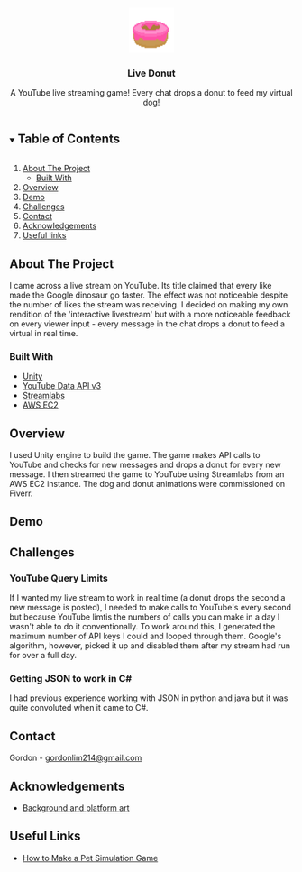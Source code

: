<!--
*** Thanks for checking out the Best-README-Template. If you have a suggestion
*** that would make this better, please fork the repo and create a pull request
*** or simply open an issue with the tag "enhancement".
*** Thanks again! Now go create something AMAZING! :D
***
***
***
*** To avoid retyping too much info. Do a search and replace for the following:
*** github_username, repo_name, twitter_handle, email, project_title, project_description
-->

<!-- PROJECT SHIELDS -->
<!--
*** I'm using markdown "reference style" links for readability.
*** Reference links are enclosed in brackets [ ] instead of parentheses ( ).
*** See the bottom of this document for the declaration of the reference variables
*** for contributors-url, forks-url, etc. This is an optional, concise syntax you may use.
*** https://www.markdownguide.org/basic-syntax/#reference-style-links
-->

<!-- PROJECT LOGO -->
<br />
<p align="center">
  <a href="https://github.com/github_username/repo_name">
    <img src="logo.png" alt="Logo" width="80" height="80">
  </a>

  <h3 align="center">Live Donut</h3>

  <p align="center">
    A YouTube live streaming game! Every chat drops a donut to feed my virtual dog!

<!-- TABLE OF CONTENTS -->
<details open="open">
  <summary><h2 style="display: inline-block">Table of Contents</h2></summary>
  <ol>
    <li>
      <a href="#about-the-project">About The Project</a>
      <ul>
        <li><a href="#built-with">Built With</a></li>
      </ul>
    </li>
    <li><a href="#overview">Overview</a></li>
    <li><a href="#demo">Demo</a></li>
    <li><a href="#challenges">Challenges</a></li>
    <li><a href="#contact">Contact</a></li>
    <li><a href="#acknowledgements">Acknowledgements</a></li>
    <li><a href="#useful-links">Useful links</a></li>
  </ol>
</details>

<!-- ABOUT THE PROJECT -->

## About The Project

I came across a live stream on YouTube. Its title claimed that every like made the Google dinosaur go faster. The effect was not noticeable despite the number of likes the stream was receiving. I decided on making my own rendition of the 'interactive livestream' but with a more noticeable feedback on every viewer input - every message in the chat drops a donut to feed a virtual in real time.

### Built With

- [Unity](https://unity.com/)
- [YouTube Data API v3](https://developers.google.com/youtube/v3)
- [Streamlabs](https://streamlabs.com/)
- [AWS EC2](https://aws.amazon.com/ec2/)

<!-- OVERVIEW -->

## Overview

I used Unity engine to build the game. The game makes API calls to YouTube and checks for new messages and drops a donut for every new message. I then streamed the game to YouTube using Streamlabs from an AWS EC2 instance. The dog and donut animations were commissioned on Fiverr.

<!-- DEMO -->

## Demo

<!-- CHALLENGES -->

## Challenges

### YouTube Query Limits

If I wanted my live stream to work in real time (a donut drops the second a new message is posted), I needed to make calls to YouTube's every second but because YouTube limtis the numbers of calls you can make in a day I wasn't able to do it conventionally. To work around this, I generated the maximum number of API keys I could and looped through them. Google's algorithm, however, picked it up and disabled them after my stream had run for over a full day.

### Getting JSON to work in C#

I had previous experience working with JSON in python and java but it was quite convoluted when it came to C#.

<!-- CONTACT -->

## Contact

Gordon - gordonlim214@gmail.com

<!-- ACKNOWLEDGEMENTS -->

## Acknowledgements

- [Background and platform art](https://opengameart.org/content/platformer-pack-redux-360-assets)

<!-- USEFUL LINKS -->

## Useful Links

- [How to Make a Pet Simulation Game ](https://www.youtube.com/watch?v=JUgy7Lm3hH8&list=PLbCx65TBvT-QgTitVMCWGH1HQW_YfdMDK)
